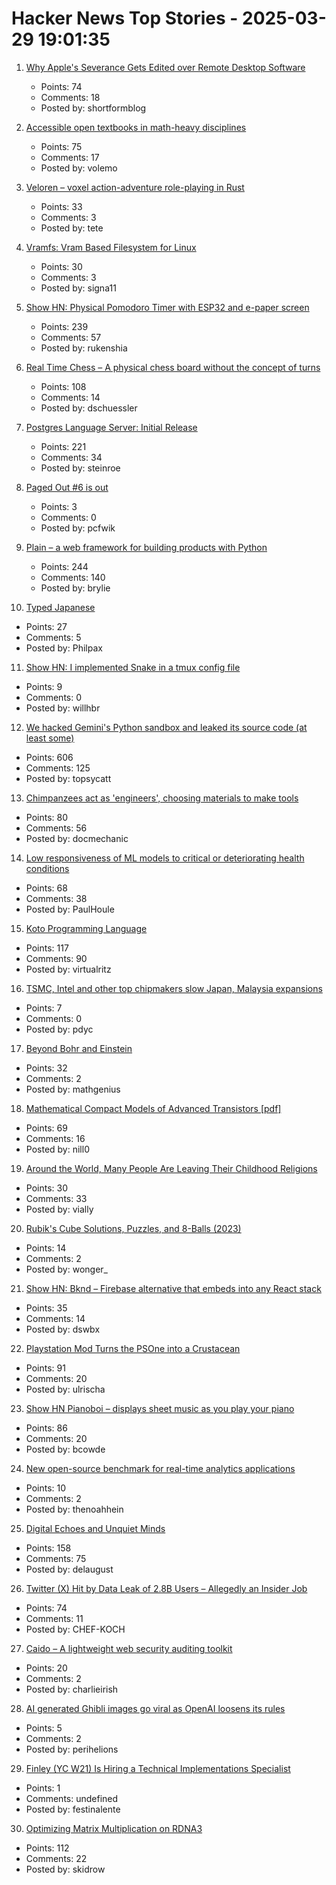 # Hacker News Top Stories - 2025-03-29 19:01:35

1. [Why Apple's Severance Gets Edited over Remote Desktop Software](https://tedium.co/2025/03/29/severance-apple-remote-editing-weirdness/)
   - Points: 74
   - Comments: 18
   - Posted by: shortformblog

2. [Accessible open textbooks in math-heavy disciplines](https://richardzach.org/2025/03/accessible-open-textbooks-in-math-heavy-disciplines/)
   - Points: 75
   - Comments: 17
   - Posted by: volemo

3. [Veloren – voxel action-adventure role-playing in Rust](https://veloren.net/)
   - Points: 33
   - Comments: 3
   - Posted by: tete

4. [Vramfs: Vram Based Filesystem for Linux](https://github.com/Overv/vramfs)
   - Points: 30
   - Comments: 3
   - Posted by: signa11

5. [Show HN: Physical Pomodoro Timer with ESP32 and e-paper screen](https://github.com/Rukenshia/pomodoro)
   - Points: 239
   - Comments: 57
   - Posted by: rukenshia

6. [Real Time Chess – A physical chess board without the concept of turns](https://github.com/misprit7/real-time-chess)
   - Points: 108
   - Comments: 14
   - Posted by: dschuessler

7. [Postgres Language Server: Initial Release](https://github.com/supabase-community/postgres-language-server)
   - Points: 221
   - Comments: 34
   - Posted by: steinroe

8. [Paged Out #6 is out](https://pagedout.institute/?page=blog.php#entry-2025-03-29)
   - Points: 3
   - Comments: 0
   - Posted by: pcfwik

9. [Plain – a web framework for building products with Python](https://plainframework.com/)
   - Points: 244
   - Comments: 140
   - Posted by: brylie

10. [Typed Japanese](https://github.com/typedgrammar/typed-japanese)
   - Points: 27
   - Comments: 5
   - Posted by: Philpax

11. [Show HN: I implemented Snake in a tmux config file](https://willhbr.net/2025/03/20/snakes-in-a-pane/)
   - Points: 9
   - Comments: 0
   - Posted by: willhbr

12. [We hacked Gemini's Python sandbox and leaked its source code (at least some)](https://www.landh.tech/blog/20250327-we-hacked-gemini-source-code/)
   - Points: 606
   - Comments: 125
   - Posted by: topsycatt

13. [Chimpanzees act as 'engineers', choosing materials to make tools](https://www.sciencedaily.com/releases/2025/03/250324142002.htm)
   - Points: 80
   - Comments: 56
   - Posted by: docmechanic

14. [Low responsiveness of ML models to critical or deteriorating health conditions](https://www.nature.com/articles/s43856-025-00775-0)
   - Points: 68
   - Comments: 38
   - Posted by: PaulHoule

15. [Koto Programming Language](https://koto.dev/)
   - Points: 117
   - Comments: 90
   - Posted by: virtualritz

16. [TSMC, Intel and other top chipmakers slow Japan, Malaysia expansions](https://asia.nikkei.com/Spotlight/Supply-Chain/TSMC-Intel-and-other-top-chipmakers-slow-Japan-Malaysia-expansions)
   - Points: 7
   - Comments: 0
   - Posted by: pdyc

17. [Beyond Bohr and Einstein](https://cerncourier.com/beyond-bohr-and-einstein/)
   - Points: 32
   - Comments: 2
   - Posted by: mathgenius

18. [Mathematical Compact Models of Advanced Transistors [pdf]](https://www2.eecs.berkeley.edu/Pubs/TechRpts/2018/EECS-2018-24.pdf)
   - Points: 69
   - Comments: 16
   - Posted by: nill0

19. [Around the World, Many People Are Leaving Their Childhood Religions](https://www.pewresearch.org/religion/2025/03/26/around-the-world-many-people-are-leaving-their-childhood-religions/)
   - Points: 30
   - Comments: 33
   - Posted by: vially

20. [Rubik's Cube Solutions, Puzzles, and 8-Balls (2023)](https://williambader.com/museum/cubes/cubes.html)
   - Points: 14
   - Comments: 2
   - Posted by: wonger_

21. [Show HN: Bknd – Firebase alternative that embeds into any React stack](https://github.com/bknd-io/bknd)
   - Points: 35
   - Comments: 14
   - Posted by: dswbx

22. [Playstation Mod Turns the PSOne into a Crustacean](https://gizmodo.com/the-carcinisation-of-playstation-is-complete-say-hello-to-playstacean-2000579934)
   - Points: 91
   - Comments: 20
   - Posted by: ulrischa

23. [Show HN Pianoboi – displays sheet music as you play your piano](https://pianoboi.site)
   - Points: 86
   - Comments: 20
   - Posted by: bcowde

24. [New open-source benchmark for real-time analytics applications](https://github.com/timescale/rtabench)
   - Points: 10
   - Comments: 2
   - Posted by: thenoahhein

25. [Digital Echoes and Unquiet Minds](https://www.chrbutler.com/digital-echoes-and-unquiet-minds)
   - Points: 158
   - Comments: 75
   - Posted by: delaugust

26. [Twitter (X) Hit by Data Leak of 2.8B Users – Allegedly an Insider Job](https://hackread.com/twitter-x-of-2-8-billion-data-leak-an-insider-job/)
   - Points: 74
   - Comments: 11
   - Posted by: CHEF-KOCH

27. [Caido – A lightweight web security auditing toolkit](https://caido.io/)
   - Points: 20
   - Comments: 2
   - Posted by: charlieirish

28. [AI generated Ghibli images go viral as OpenAI loosens its rules](https://www.washingtonpost.com/technology/2025/03/28/chatgpt-ghibli-ai-images-copyright/)
   - Points: 5
   - Comments: 2
   - Posted by: perihelions

29. [Finley (YC W21) Is Hiring a Technical Implementations Specialist](https://ats.rippling.com/finley-technologies/jobs)
   - Points: 1
   - Comments: undefined
   - Posted by: festinalente

30. [Optimizing Matrix Multiplication on RDNA3](https://seb-v.github.io/optimization/update/2025/01/20/Fast-GPU-Matrix-multiplication.html)
   - Points: 112
   - Comments: 22
   - Posted by: skidrow

